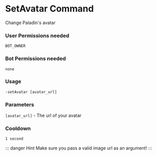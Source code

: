 # SetAvatar Command
Change Paladin's avatar

### User Permissions needed
`BOT_OWNER`

### Bot Permissions needed
`none`

### Usage
`-setAvatar [avatar_url]`

### Parameters
`[avatar_url]` - The url of your avatar

### Cooldown
`1 second`

::: danger Hint
Make sure you pass a valid image url as an argument!
:::
